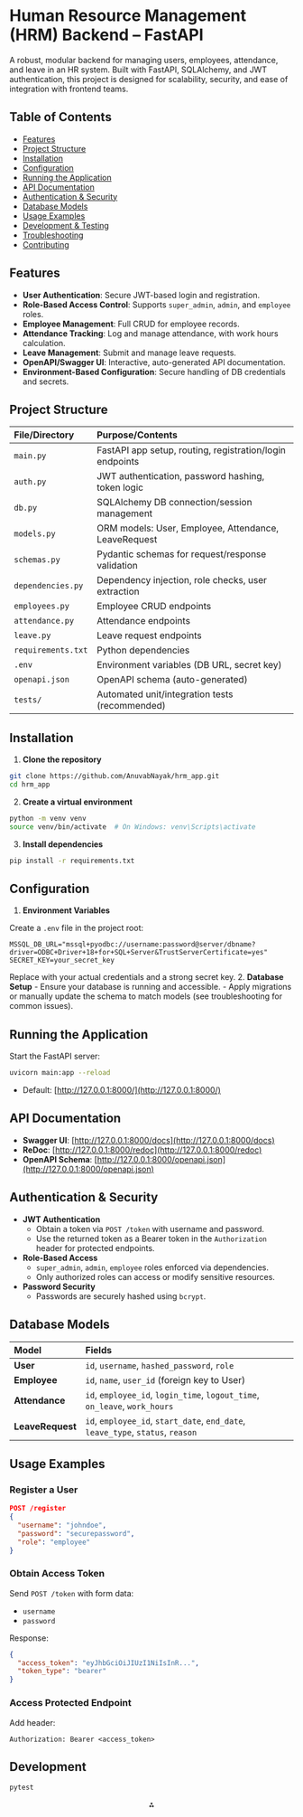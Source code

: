 # Human Resource Management (HRM) Backend – FastAPI

A robust, modular backend for managing users, employees, attendance, and leave in an HR system. Built with FastAPI, SQLAlchemy, and JWT authentication, this project is designed for scalability, security, and ease of integration with frontend teams.

## Table of Contents

- [Features](#features)
- [Project Structure](#project-structure)
- [Installation](#installation)
- [Configuration](#configuration)
- [Running the Application](#running-the-application)
- [API Documentation](#api-documentation)
- [Authentication \& Security](#authentication--security)
- [Database Models](#database-models)
- [Usage Examples](#usage-examples)
- [Development \& Testing](#development--testing)
- [Troubleshooting](#troubleshooting)
- [Contributing](#contributing)


## Features

- **User Authentication**: Secure JWT-based login and registration.
- **Role-Based Access Control**: Supports `super_admin`, `admin`, and `employee` roles.
- **Employee Management**: Full CRUD for employee records.
- **Attendance Tracking**: Log and manage attendance, with work hours calculation.
- **Leave Management**: Submit and manage leave requests.
- **OpenAPI/Swagger UI**: Interactive, auto-generated API documentation.
- **Environment-Based Configuration**: Secure handling of DB credentials and secrets.


## Project Structure

| File/Directory | Purpose/Contents |
| :-- | :-- |
| `main.py` | FastAPI app setup, routing, registration/login endpoints |
| `auth.py` | JWT authentication, password hashing, token logic |
| `db.py` | SQLAlchemy DB connection/session management |
| `models.py` | ORM models: User, Employee, Attendance, LeaveRequest |
| `schemas.py` | Pydantic schemas for request/response validation |
| `dependencies.py` | Dependency injection, role checks, user extraction |
| `employees.py` | Employee CRUD endpoints |
| `attendance.py` | Attendance endpoints |
| `leave.py` | Leave request endpoints |
| `requirements.txt` | Python dependencies |
| `.env` | Environment variables (DB URL, secret key) |
| `openapi.json` | OpenAPI schema (auto-generated) |
| `tests/` | Automated unit/integration tests (recommended) |

## Installation

1. **Clone the repository**

```bash
git clone https://github.com/AnuvabNayak/hrm_app.git
cd hrm_app
```

2. **Create a virtual environment**

```bash
python -m venv venv
source venv/bin/activate  # On Windows: venv\Scripts\activate
```

3. **Install dependencies**

```bash
pip install -r requirements.txt
```


## Configuration

1. **Environment Variables**

Create a `.env` file in the project root:

```
MSSQL_DB_URL="mssql+pyodbc://username:password@server/dbname?driver=ODBC+Driver+18+for+SQL+Server&TrustServerCertificate=yes"
SECRET_KEY=your_secret_key
```

Replace with your actual credentials and a strong secret key.
2. **Database Setup**
    - Ensure your database is running and accessible.
    - Apply migrations or manually update the schema to match models (see troubleshooting for common issues).

## Running the Application

Start the FastAPI server:

```bash
uvicorn main:app --reload
```

- Default: [http://127.0.0.1:8000/](http://127.0.0.1:8000/)


## API Documentation

- **Swagger UI**: [http://127.0.0.1:8000/docs](http://127.0.0.1:8000/docs)
- **ReDoc**: [http://127.0.0.1:8000/redoc](http://127.0.0.1:8000/redoc)
- **OpenAPI Schema**: [http://127.0.0.1:8000/openapi.json](http://127.0.0.1:8000/openapi.json)


## Authentication \& Security

- **JWT Authentication**
    - Obtain a token via `POST /token` with username and password.
    - Use the returned token as a Bearer token in the `Authorization` header for protected endpoints.
- **Role-Based Access**
    - `super_admin`, `admin`, `employee` roles enforced via dependencies.
    - Only authorized roles can access or modify sensitive resources.
- **Password Security**
    - Passwords are securely hashed using `bcrypt`.


## Database Models

| Model | Fields |
| :-- | :-- |
| **User** | `id`, `username`, `hashed_password`, `role` |
| **Employee** | `id`, `name`, `user_id` (foreign key to User) |
| **Attendance** | `id`, `employee_id`, `login_time`, `logout_time`, `on_leave`, `work_hours` |
| **LeaveRequest** | `id`, `employee_id`, `start_date`, `end_date`, `leave_type`, `status`, `reason` |

## Usage Examples

### Register a User

```json
POST /register
{
  "username": "johndoe",
  "password": "securepassword",
  "role": "employee"
}
```


### Obtain Access Token

Send `POST /token` with form data:

- `username`
- `password`

Response:

```json
{
  "access_token": "eyJhbGciOiJIUzI1NiIsInR...",
  "token_type": "bearer"
}
```


### Access Protected Endpoint

Add header:

```
Authorization: Bearer <access_token>
```

## Development

```bash
pytest
```


<div style="text-align: center">⁂</div>

[^1]: file.env

[^2]: auth.py

[^3]: db.py

[^4]: dependencies.py

[^5]: main.py

[^6]: models.py

[^7]: openapi.json

[^8]: requirements.txt

[^9]: schemas.py

[^10]: attendance.py

[^11]: employees.py

[^12]: leave.py


